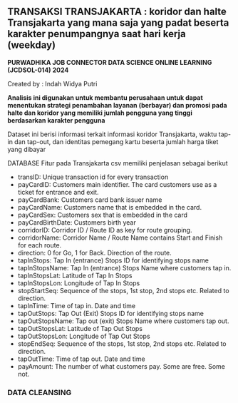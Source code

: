 ## TRANSAKSI TRANSJAKARTA : koridor dan halte Transjakarta yang mana saja yang padat beserta karakter penumpangnya saat hari kerja (weekday)

**PURWADHIKA JOB CONNECTOR DATA SCIENCE ONLINE LEARNING (JCDSOL-014) 2024**

Created by : Indah Widya Putri

**Analisis ini digunakan untuk membantu perusahaan untuk dapat menentukan strategi penambahan layanan (berbayar) dan promosi pada halte dan koridor yang memiliki jumlah pengguna yang tinggi berdasarkan karakter pengguna**

Dataset ini berisi informasi terkait informasi koridor Transjakarta, waktu tap-in dan tap-out, dan identitas pemegang kartu beserta jumlah harga tiket yang dibayar

DATABASE Fitur pada Transjakarta csv memiliki penjelasan sebagai berikut
* transID: Unique transaction id for every transaction
* payCardID: Customers main identifier. The card customers use as a ticket for entrance and exit.
* payCardBank: Customers card bank issuer name
* payCardName: Customers name that is embedded in the card.
* payCardSex: Customers sex that is embedded in the card
* payCardBirthDate: Customers birth year
* corridorID: Corridor ID / Route ID as key for route grouping.
* corridorName: Corridor Name / Route Name contains Start and Finish for each route.
* direction: 0 for Go, 1 for Back. Direction of the route.
* tapInStops: Tap In (entrance) Stops ID for identifying stops name
* tapInStopsName: Tap In (entrance) Stops Name where customers tap in.
* tapInStopsLat: Latitude of Tap In Stops
* tapInStopsLon: Longitude of Tap In Stops
* stopStartSeq: Sequence of the stops, 1st stop, 2nd stops etc. Related to direction.
* tapInTime: Time of tap in. Date and time
* tapOutStops: Tap Out (Exit) Stops ID for identifying stops name
* tapOutStopsName: Tap out (exit) Stops Name where customers tap out.
* tapOutStopsLat: Latitude of Tap Out Stops
* tapOutStopsLon: Longitude of Tap Out Stops
* stopEndSeq: Sequence of the stops, 1st stop, 2nd stops etc. Related to direction.
* tapOutTime: Time of tap out. Date and time
* payAmount: The number of what customers pay. Some are free. Some not.

### DATA CLEANSING
